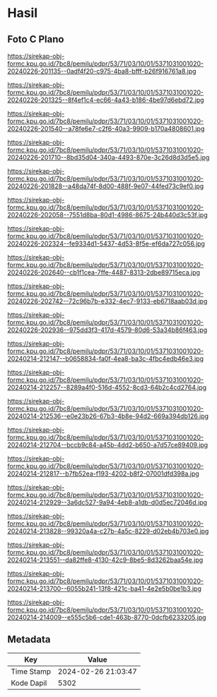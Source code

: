 # Hasil

## Foto C Plano

https://sirekap-obj-formc.kpu.go.id/7bc8/pemilu/pdpr/53/71/03/10/01/5371031001020-20240226-201135--0adf4f20-c975-4ba8-bfff-b26f916761a8.jpg

https://sirekap-obj-formc.kpu.go.id/7bc8/pemilu/pdpr/53/71/03/10/01/5371031001020-20240226-201325--8f4ef1c4-ec66-4a43-b186-4be97d6ebd72.jpg

https://sirekap-obj-formc.kpu.go.id/7bc8/pemilu/pdpr/53/71/03/10/01/5371031001020-20240226-201540--a78fe6e7-c2f6-40a3-9909-b170a4808601.jpg

https://sirekap-obj-formc.kpu.go.id/7bc8/pemilu/pdpr/53/71/03/10/01/5371031001020-20240226-201710--8bd35d04-340a-4493-870e-3c26d8d3d5e5.jpg

https://sirekap-obj-formc.kpu.go.id/7bc8/pemilu/pdpr/53/71/03/10/01/5371031001020-20240226-201828--a48da74f-8d00-488f-9e07-44fed73c9ef0.jpg

https://sirekap-obj-formc.kpu.go.id/7bc8/pemilu/pdpr/53/71/03/10/01/5371031001020-20240226-202058--7551d8ba-80d1-4986-8675-24b440d3c53f.jpg

https://sirekap-obj-formc.kpu.go.id/7bc8/pemilu/pdpr/53/71/03/10/01/5371031001020-20240226-202324--fe9334d1-5437-4d53-8f5e-ef6da727c056.jpg

https://sirekap-obj-formc.kpu.go.id/7bc8/pemilu/pdpr/53/71/03/10/01/5371031001020-20240226-202640--cb1f1cea-7ffe-4487-8313-2dbe89715eca.jpg

https://sirekap-obj-formc.kpu.go.id/7bc8/pemilu/pdpr/53/71/03/10/01/5371031001020-20240226-202742--72c96b7b-e332-4ec7-9133-eb6718aab03d.jpg

https://sirekap-obj-formc.kpu.go.id/7bc8/pemilu/pdpr/53/71/03/10/01/5371031001020-20240226-202936--975dd3f3-417d-4579-80d6-53a34b86f463.jpg

https://sirekap-obj-formc.kpu.go.id/7bc8/pemilu/pdpr/53/71/03/10/01/5371031001020-20240214-212147--b0658834-fa0f-4ea8-ba3c-4fbc4edb46e3.jpg

https://sirekap-obj-formc.kpu.go.id/7bc8/pemilu/pdpr/53/71/03/10/01/5371031001020-20240214-212257--8289a4f0-516d-4552-8cd3-64b2c4cd2764.jpg

https://sirekap-obj-formc.kpu.go.id/7bc8/pemilu/pdpr/53/71/03/10/01/5371031001020-20240214-212536--e0e23b26-67b3-4b8e-94d2-669a394db126.jpg

https://sirekap-obj-formc.kpu.go.id/7bc8/pemilu/pdpr/53/71/03/10/01/5371031001020-20240214-212704--bccb9c84-a45b-4dd2-b650-a7d57ce89409.jpg

https://sirekap-obj-formc.kpu.go.id/7bc8/pemilu/pdpr/53/71/03/10/01/5371031001020-20240214-212817--b7fb52ea-f193-4202-b8f2-07001dfd398a.jpg

https://sirekap-obj-formc.kpu.go.id/7bc8/pemilu/pdpr/53/71/03/10/01/5371031001020-20240214-212929--3a6dc527-9a94-4eb8-a1db-d0d5ec72046d.jpg

https://sirekap-obj-formc.kpu.go.id/7bc8/pemilu/pdpr/53/71/03/10/01/5371031001020-20240214-213828--99320a4a-c27b-4a5c-8229-d02eb4b703e0.jpg

https://sirekap-obj-formc.kpu.go.id/7bc8/pemilu/pdpr/53/71/03/10/01/5371031001020-20240214-213551--da82ffe8-4130-42c9-8be5-8d3262baa54e.jpg

https://sirekap-obj-formc.kpu.go.id/7bc8/pemilu/pdpr/53/71/03/10/01/5371031001020-20240214-213700--6055b241-13f8-421c-ba41-4e2e5b0be1b3.jpg

https://sirekap-obj-formc.kpu.go.id/7bc8/pemilu/pdpr/53/71/03/10/01/5371031001020-20240214-214009--e555c5b6-cde1-463b-8770-0dcfb6233205.jpg


## Metadata

| Key        | Value               |
| ---------- | ------------------- |
| Time Stamp | 2024-02-26 21:03:47 |
| Kode Dapil | 5302                |



